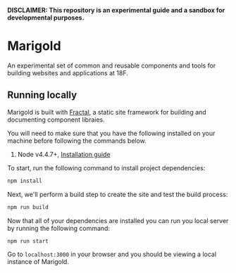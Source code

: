 **DISCLAIMER: This repository is an experimental guide and a sandbox for developmental purposes.**

# Marigold

An experimental set of common and reusable components and tools for building websites and applications at 18F.

## Running locally

Marigold is built with [Fractal](http://fractal.build/), a static site framework for building and documenting component libraies.

You will need to make sure that you have the following installed on your machine before following the commands below.

1. Node v4.4.7+, [Installation guide](https://nodejs.org/en/download/)

To start, run the following command to install project dependencies:

```sh
npm install
```

Next, we'll perform a build step to create the site and test the build process:

```sh
npm run build
```

Now that all of your dependencies are installed you can run you local server by running the following command:

```sh
npm run start
```

Go to `localhost:3000` in your browser and you should be viewing a local instance of Marigold.
